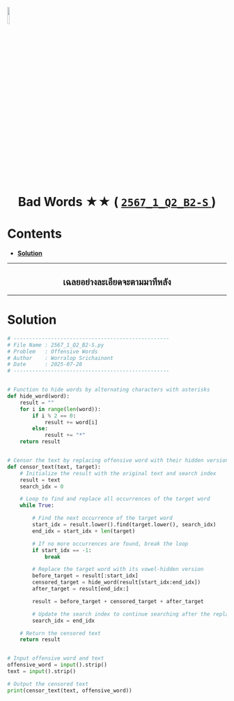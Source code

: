 <p align="left">
  <a href="../../README.md">
    <img src="../../../../Z99-OTHERS/00-common/00-back.png" style="width:10%">
  </a>
</p>

<div align="center">
  <h1>
    Bad Words ★★ (
      <a href="https://drive.google.com/file/d/1lgfgUbFPWHh2C0xvCvfsrskLhjylms1b/view?usp=sharing">
        <code>2567_1_Q2_B2-S</code>
      </a>
    )
  </h1>
</div>

# Contents

-   [**Solution**](#solution)

---

<div align="center">
  <h2>เฉลยอย่างละเอียดจะตามมาทีหลัง</h2>
</div>

---

# Solution

```python
# --------------------------------------------------
# File Name : 2567_1_Q2_B2-S.py
# Problem   : Offensive Words
# Author    : Worralop Srichainont
# Date      : 2025-07-28
# --------------------------------------------------


# Function to hide words by alternating characters with asterisks
def hide_word(word):
    result = ""
    for i in range(len(word)):
        if i % 2 == 0:
            result += word[i]
        else:
            result += "*"
    return result


# Censor the text by replacing offensive word with their hidden versions
def censor_text(text, target):
    # Initialize the result with the original text and search index
    result = text
    search_idx = 0

    # Loop to find and replace all occurrences of the target word
    while True:

        # Find the next occurrence of the target word
        start_idx = result.lower().find(target.lower(), search_idx)
        end_idx = start_idx + len(target)

        # If no more occurrences are found, break the loop
        if start_idx == -1:
            break

        # Replace the target word with its vowel-hidden version
        before_target = result[:start_idx]
        censored_target = hide_word(result[start_idx:end_idx])
        after_target = result[end_idx:]

        result = before_target + censored_target + after_target

        # Update the search index to continue searching after the replaced word
        search_idx = end_idx

    # Return the censored text
    return result


# Input offensive word and text
offensive_word = input().strip()
text = input().strip()

# Output the censored text
print(censor_text(text, offensive_word))
```
